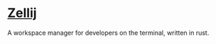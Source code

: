 # [Zellij](https://github.com/zellij-org/zellij)

A workspace manager for developers on the terminal,
written in rust.
